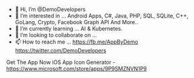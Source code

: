 - 👋 Hi, I’m @DemoDevelopers
- 👀 I’m interested in ... Android Apps, C#, Java, PHP, SQL, SQLite, C++, GoLang, Crypto, Facebook Graph API And More..
- 🌱 I’m currently learning ... AI & Kubernetes.
- 💞️ I’m looking to collaborate on ...
- 📫 How to reach me ... https://fb.me/AppByDemo https://twitter.com/DemoDevelopers

Get The App Now iOS App Icon Generator -
https://www.microsoft.com/store/apps/9P9SMZNVN1P9

<!---
DemoDevelopers/DemoDevelopers is a ✨ special ✨ repository because its `README.md` (this file) appears on your GitHub profile.
You can click the Preview link to take a look at your changes.
--->
